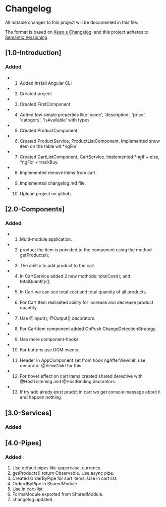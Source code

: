 # Changelog

All notable changes to this project will be documented in this file.

The format is based on [Keep a Changelog](https://keepachangelog.com/en/1.0.0/),
and this project adheres to [Semantic Versioning](https://semver.org/spec/v2.0.0.html).

## [1.0-Introduction]

### Added 

- 1. Added Install Angular CLI
- 2. Created project
- 3. Created FirstComponent
- 4. Added few simple properties like 'name', 'description', 'price', 'category', 'isAvailable' with types
- 5. Created ProductComponent
- 6. Created ProductService, ProductListComponent. Implemented show item on the table wit *ngFor
- 7. Created CartListComponent, CartService. Implemented *ngIf + else, *ngFor + trackBuy.
- 8. Implemented remove items from cart.
- 9. Implemented changelog.md file.
- 10. Upload project on github. 

## [2.0-Components]

### Added

- 1. Multi-module application.
- 2. product the item is provided to the component using the method getProducts();
- 3. The ability to add product to the cart
- 4. In CartService added 2 new mothods: totalCost(); and totalQuantity();
- 5. In Cart we can see total cost and total quantity of all products.
- 6. For Cart Item realiseted ability for increase and decrease product quantity.
- 7. Use @Input(), @Output() decorators.
- 8. For CartItem component added OnPush ChangeDetectionStrategy.
- 9. Use more component-hooks
- 10. For buttons use DOM events.
- 11. Header in AppComponent set from hook ngAfterViewInit, use decorator @ViewChild for this.
- 12. For hover effect on cart items created shared derective with @HostListening and @HostBinding decorators.
- 13. If try add alredy exist prudct in cart we get console message about it and happen nothing. 

## [3.0-Services]

### Added

## [4.0-Pipes]

### Added

1. Use default pipes like uppercase, currency.
2. getProducts() return Observable. Use async pipe.
3. Created OrderByPipe for sort items. Use in cart list.
4. OrderdByPipe in SharedModule.
5. Use in cart-list.
6. FormsModule exported from SharedModule.
7. changelog updated.
